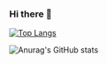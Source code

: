 ### Hi there 👋

[![Top Langs](https://github-readme-stats-git-masterrstaa-rickstaa.vercel.app/api/top-langs/?username=hzionn&theme=transparent&exclude_repo=Graph-Machine-Learning)](https://github.com/hzionn/github-readme-stats)

![Anurag's GitHub stats](https://github-readme-stats.vercel.app/api?username=hzionn&show_icons=true&theme=transparent)

<!--
**hzionn/hzionn** is a ✨ _special_ ✨ repository because its `README.md` (this file) appears on your GitHub profile.

Here are some ideas to get you started:

- 🔭 I’m currently working on ...
- 🌱 I’m currently learning ...
- 👯 I’m looking to collaborate on ...
- 🤔 I’m looking for help with ...
- 💬 Ask me about ...
- 📫 How to reach me: ...
- 😄 Pronouns: ...
- ⚡ Fun fact: ...
-->
